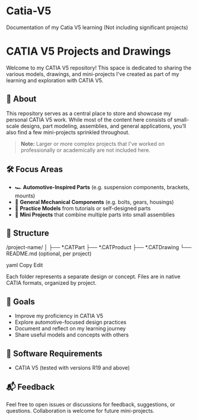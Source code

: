 # Catia-V5
Documentation of my Catia V5 learning (Not including significant projects)
# CATIA V5 Projects and Drawings

Welcome to my CATIA V5 repository! This space is dedicated to sharing the various models, drawings, and mini-projects I've created as part of my learning and exploration with CATIA V5.

## 📌 About

This repository serves as a central place to store and showcase my personal CATIA V5 work. While most of the content here consists of small-scale designs, part modeling, assemblies, and general applications, you’ll also find a few mini-projects sprinkled throughout.

> **Note:** Larger or more complex projects that I've worked on professionally or academically are not included here.

## 🛠️ Focus Areas

- 🏎️ **Automotive-Inspired Parts** (e.g. suspension components, brackets, mounts)
- 🧰 **General Mechanical Components** (e.g. bolts, gears, housings)
- 🧱 **Practice Models** from tutorials or self-designed parts
- 🧪 **Mini Projects** that combine multiple parts into small assemblies

## 📁 Structure

/project-name/
│
├── *.CATPart
├── *.CATProduct
├── *.CATDrawing
└── README.md (optional, per project)

yaml
Copy
Edit

Each folder represents a separate design or concept. Files are in native CATIA formats, organized by project.

## 🎯 Goals

- Improve my proficiency in CATIA V5
- Explore automotive-focused design practices
- Document and reflect on my learning journey
- Share useful models and concepts with others

## 🔧 Software Requirements

- CATIA V5 (tested with versions R19 and above)

## 📬 Feedback

Feel free to open issues or discussions for feedback, suggestions, or questions. Collaboration is welcome for future mini-projects.
